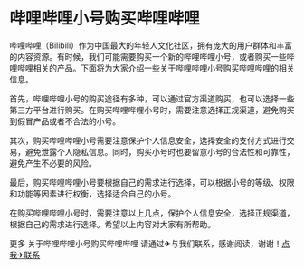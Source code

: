 # 哔哩哔哩小号购买哔哩哔哩

哔哩哔哩（Bilibili）作为中国最大的年轻人文化社区，拥有庞大的用户群体和丰富的内容资源。有时候，我们可能需要购买一个新的哔哩哔哩小号，或者购买一些哔哩哔哩相关的产品。下面将为大家介绍一些关于哔哩哔哩小号购买哔哩哔哩的相关信息。

首先，哔哩哔哩小号的购买途径有多种，可以通过官方渠道购买，也可以选择一些第三方平台进行购买。在购买哔哩哔哩小号时，需要注意选择正规渠道，避免购买到假冒产品或者不合法的小号。

其次，购买哔哩哔哩小号需要注意保护个人信息安全，选择安全的支付方式进行交易，避免泄露个人隐私信息。同时，购买小号时也要留意小号的合法性和可靠性，避免产生不必要的风险。

最后，购买哔哩哔哩小号要根据自己的需求进行选择，可以根据小号的等级、权限和功能等因素进行权衡，选择适合自己的小号。

在购买哔哩哔哩小号时，需要注意以上几点，保护个人信息安全，选择正规渠道，根据自己的需求进行选择。希望以上内容对大家有所帮助。

更多 关于哔哩哔哩小号购买哔哩哔哩 请通过✈与我们联系，感谢阅读，谢谢！[点我✈联系](https://b.k02.cc)